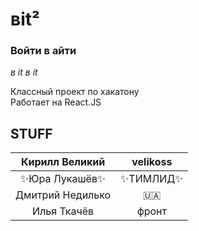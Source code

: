 # вit²
### Войти в айти
*в it в it*

Классный проект по хакатону <br/>
Работает на React.JS

## STUFF

|Кирилл Великий|velikoss|
|:----------------:|:---------:|
|✨Юра Лукашёв✨ | ✨ТИМЛИД✨ |
|Дмитрий Недилько | 🇺🇦 |
|Илья Ткачёв | фронт |
